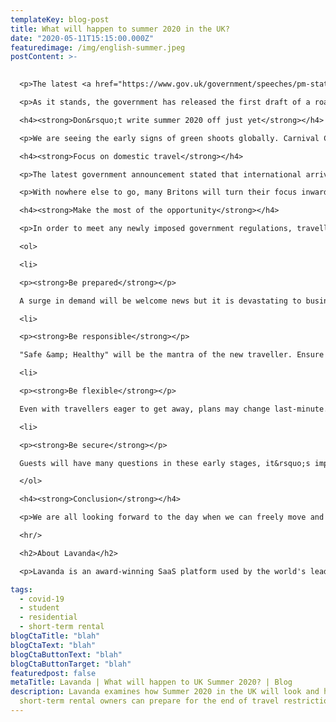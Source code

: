 ```yaml
---
templateKey: blog-post
title: What will happen to summer 2020 in the UK?
date: "2020-05-11T15:15:00.000Z"
featuredimage: /img/english-summer.jpeg
postContent: >-
  

  <p>The latest <a href="https://www.gov.uk/government/speeches/pm-statement-on-coronavirus-11-may-2020" target="_blank" rel="noopener">announcement from the UK government</a> is showing signs that people may finally be able to ease back into the world, albeit at a slower pace than some would like. Many questions are left open at the moment, mainly what will happen to summer 2020 in the UK? The summer is significant for us because it is the high season for school holidays, tourism and family get-togethers. In essence, summer is the time when people travel and the industries that support that travel make the bulk of their revenue.</p>

  <p>As it stands, the government has released the first draft of a roadmap that could see some of the hospitality industry return by July - that bodes well for short-term rental operators and accommodation providers with seasonal voids, such as Student blocks where there is a natural void in the summer. A July reopen ensures that the peak month of August will be available to UK travellers, when any schools that may have opened are out and before the anticipated return to normal term times in September. According to the Office of National Statistics <a href="https://www.ons.gov.uk/peoplepopulationandcommunity/leisureandtourism/bulletins/overseastravelandtourism/august2019provisionalresults">report on Overseas Travel and Tourism for August 2019</a>: there were 4.1 million visits to the UK by overseas residents in August 2019. Additionally, there were 9.4 million visits overseas for UK citizens in August 2019 - both were an increase on the 2018 figures. So, it should give some hope that, while August 2020 may not return to the same level of occupancy as before the pandemic, demand should be strong.</p>

  <h4><strong>Don&rsquo;t write summer 2020 off just yet</strong></h4>

  <p>We are seeing the early signs of green shoots globally. Carnival Cruise lines, beleaguered by their handling of the 1,500 coronavirus cases on nine of their ships, has seen a<a href="https://www.travelpulse.com/news/cruise/carnival-bookings-drastically-increase-after-announcing-new-sailing-dates.html"> 200% increase YoY for their return on August 1st</a>. In parallel, Disneyland Shanghai announced (at short notice) that their doors would open on May 11. Tickets for the reopening<a href="https://www.barrons.com/articles/shanghai-disneyland-tickets-sold-out-in-minutes-disney-stock-is-rising-51588949428"> sold out in a matter of minutes</a> - a clear indication that pent up travellers are eager to stretch their legs, even if it means adapting to new regulations. Our own data is already showing some positive signs of recovery, with cancellations falling to an all-time daily low since lockdown. We&rsquo;ve also witnessed the highest single days of new bookings over the past week (seen across our entire platform&rsquo;s network of properties).</p>

  <h4><strong>Focus on domestic travel</strong></h4>

  <p>The latest government announcement stated that international arrivals to the UK by air (except for those from Ireland and France) will be subject to a quarantine measure of 14 days prior to onward travel. This is undoubtedly a blow to the aviation industry as well as the travel and hospitality sectors. The thought of sitting around in a property for 2 weeks at their own expense, after having been locked down for months, will not motivate many international travellers to visit the UK anytime soon. With that knock-on effect, airlines will ground more flights, making flying out of the UK more difficult and expensive. The Health Secretary has also furthered that point, announcing that, "<a href="https://www.bbc.co.uk/news/business-52632976" target="_blank" rel="noopener">many British people are unlikely to be able to take foreign holidays this summer.</a>"</p>

  <p>With nowhere else to go, many Britons will turn their focus inward and explore more of what the UK has to offer. In 2019, 46.4 million domestic holiday trips were taken in the UK - 31.6 million of those were short breaks of 1-3 nights (according to the <a href="https://www.visitbritain.org/gb-tourism-survey-2019-overview">VisitBritain GB Tourism Survey 2019</a>). If the UK sees the expected surge in domestic travel, there will be a large increase in demand for accommodation, and many will be looking to avoid areas of high-traffic and shared social spaces such as those in hotels. So how can short-term holiday rental operators, Student and Build-to-rent accommodation providers make the most of this opportunity?</p>

  <h4><strong>Make the most of the opportunity</strong></h4>

  <p>In order to meet any newly imposed government regulations, traveller concerns and ensure safety of guests and your teams, we have provided some tips to take into consideration when getting ready for domestic travellers:<br /><br /></p>

  <ol>

  <li>

  <p><strong>Be prepared</strong></p>

  A surge in demand will be welcome news but it is devastating to businesses who are unprepared and miss out. While many travellers regularly use OTAs (eg Airbnb, Booking.com) to book their stays, others will be searching for better deals directly, a more premium experience or something entirely different. Offering a direct-booking website is&nbsp; a way to showcase your properties to a wider audience, build your brand, accept payments directly and avoid fees of the OTAs. Be ready now to make the best of this summer.<br /><br /></li>

  <li>

  <p><strong>Be responsible</strong></p>

  "Safe &amp; Healthy" will be the mantra of the new traveller. Ensure to provide clear information on when and how your property is cleaned, ready to share at a moment&rsquo;s notice. For guidance around cleaning procedures, see <a href="https://news.airbnb.com/en-us/airbnbs-enhanced-cleaning-initiative-for-the-future-of-travel/" target="_blank" rel="noopener">Airbnb's Enhanced Cleaning Protocol</a> or <a href="https://www.vrma.org/safehome" target="_blank" rel="noopener">VRMA's SafeHome Cleaning Guidelines</a>. If you have yet to embrace technology to keep this information in real-time, now is the perfect opportunity. Travellers (and possibly governments) will likely expect to see your operation is handled through time-stamped logs and strong audit trails.<br /><br /></li>

  <li>

  <p><strong>Be flexible</strong></p>

  Even with travellers eager to get away, plans may change last-minute. Be flexible to their needs and you will create a loyal following. With planned Covid-19 tracking apps in place, travellers may need to cancel due to self-isolation; you may need to delay a booking for additional cleaning. Either way, flexibility and calendar management will be crucial to providing a safer and healthier experience for travellers and your team.<br /><br /></li>

  <li>

  <p><strong>Be secure</strong></p>

  Guests will have many questions in these early stages, it&rsquo;s important that you are able to provide information quickly and allay any concerns. If you are also operating outside of an OTA, you will want the ability to vet your guests. While some providers still use email for guest communications, travellers may not feel as comfortable providing ID information on the web. Adopt a guest communications tool that provides security and storage for sensitive documents and information.</li>

  </ol>

  <h4><strong>Conclusion</strong></h4>

  <p>We are all looking forward to the day when we can freely move and travel again - and for the first time since the crisis, we are now beginning to see some form of recovery evidenced by data. However, with the world emerging from this crisis in different stages, it&rsquo;s important to note that change may appear in a series of sprints and stalls. We recommend, especially for those with large seasonal voids this summer to expect a surge in domestic demand for alternative accommodation, and ready themselves to explore a mix of short and long-term strategies across your assets. No matter your approach to the market, Lavanda is always available to answer your questions, share our knowledge and help you make the best decisions for your business in this new world.</p>

  <hr/>

  <h2>About Lavanda</h2>

  <p>Lavanda is an award-winning SaaS platform used by the world's leading vacation rental, student and multifamily operators to increase NOI through short and medium term rentals. Clients include Greystar, CA Ventures, JLL, Savills and LaSalle amongst others.</p>

tags:
  - covid-19
  - student
  - residential
  - short-term rental
blogCtaTitle: "blah"
blogCtaText: "blah"
blogCtaButtonText: "blah"
blogCtaButtonTarget: "blah"
featuredpost: false
metaTitle: Lavanda | What will happen to UK Summer 2020? | Blog
description: Lavanda examines how Summer 2020 in the UK will look and how
  short-term rental owners can prepare for the end of travel restrictions.
---
```

